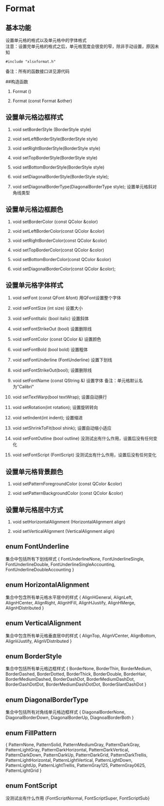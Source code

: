 # Format

## 基本功能
设置单元格的格式以及单元格中的字体格式  
注意：设置完单元格的格式之后，单元格宽度会很变的窄，除非手动设置，原因未知
```
#include "xlsxformat.h"
```
备注：所有的函数接口详见源代码  


##构造函数
1. Format ()

2. Format (const Format &other)


## 设置单元格边框样式
1. void setBorderStyle (BorderStyle style)

2. void setLeftBorderStyle(BorderStyle style)

3. void setRightBorderStyle(BorderStyle style)

4. void setTopBorderStyle(BorderStyle style)

5. void setBottomBorderStyle(BorderStyle style)

6. void setDiagonalBorderStyle(BorderStyle style);

7. void setDiagonalBorderType(DiagonalBorderType style);
设置单元格斜对角线类型  


## 设置单元格边框颜色
1. void setBorderColor (const QColor &color)

2. void setLeftBorderColor(const QColor &color)

3. void setRightBorderColor(const QColor &color)

4. void setTopBorderColor(const QColor &color)

5. void setBottomBorderColor(const QColor &color)

6. void setDiagonalBorderColor(const QColor &color);


## 设置单元格字体样式
1. void setFont (const QFont &font)
用QFont设置整个字体

2. void setFontSize (int size)
设置大小

3. void setFontItalic (bool italic)
设置斜体

4. void setFontStrikeOut (bool)
设置删除线

5. void setFontColor (const QColor &)
设置颜色

6. void setFontBold (bool bold)
设置粗体

7. void setFontUnderline (FontUnderline)
设置下划线

8. void setFontStrikeOut(bool);
设置删除线

9. void setFontName (const QString &)
设置字体
备注：单元格默认名为"Calibri"

10. void setTextWarp(bool textWrap);
设置自动换行

11. void setRotation(int rotation);
设置旋转转向

12. void setIndent(int indent);
设置缩进

13. void setShrinkToFit(bool shink);
设置自动缩小适应

14. void setFontOutline (bool outline)
没测试出有什么作用，设置后没有任何变化

15. void setFontScript (FontScript)
没测试出有什么作用，设置后没有任何变化


## 设置单元格背景颜色
1. void setPatternForegroundColor (const QColor &color)

2. void setPatternBackgroundColor (const QColor &color)


## 设置单元格居中方式
1. void setHorizontalAlignment (HorizontalAlignment align)

2. void setVerticalAlignment (VerticalAlignment align)


## enum FontUnderline
集合中包括所有下划线样式
{
FontUnderlineNone, FontUnderlineSingle, FontUnderlineDouble, FontUnderlineSingleAccounting, 
FontUnderlineDoubleAccounting
}


## enum HorizontalAlignment
集合中包含所有单元格水平居中的样式
{
AlignHGeneral, AlignLeft, AlignHCenter, AlignRight, 
AlignHFill, AlignHJustify, AlignHMerge, AlignHDistributed
}


## enum VerticalAlignment
集合中包含所有单元格垂直居中的样式
{
AlignTop, AlignVCenter, AlignBottom, AlignVJustify, 
AlignVDistributed
}


## enum BorderStyle
集合中包括所有单元格边框样式
{
BorderNone, BorderThin, BorderMedium, BorderDashed, 
BorderDotted, BorderThick, BorderDouble, BorderHair, 
BorderMediumDashed, BorderDashDot, BorderMediumDashDot, BorderDashDotDot, 
BorderMediumDashDotDot, BorderSlantDashDot
}


## enum DiagonalBorderType
集合中包括所有对角线单元格边框样式
{
DiagonalBorderNone, DiagonalBorderDown, DiagonalBorderUp, DiagnoalBorderBoth
}


## enum FillPattern
{
PatternNone, PatternSolid, PatternMediumGray, PatternDarkGray, 
PatternLightGray, PatternDarkHorizontal, PatternDarkVertical, PatternDarkDown, 
PatternDarkUp, PatternDarkGrid, PatternDarkTrellis, PatternLightHorizontal, 
PatternLightVertical, PatternLightDown, PatternLightUp, PatternLightTrellis, 
PatternGray125, PatternGray0625, PatternLightGrid
}


## enum FontScript
没测试出有什么作用
{FontScriptNormal, FontScriptSuper, FontScriptSub}
